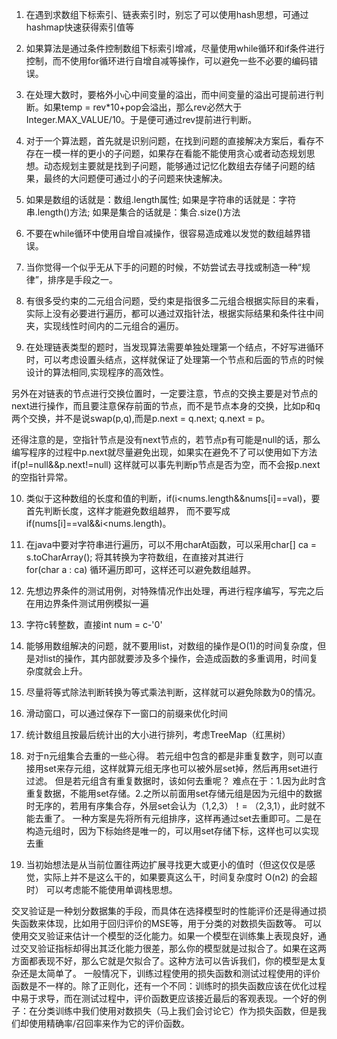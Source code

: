 1. 在遇到求数组下标索引、链表索引时，别忘了可以使用hash思想，可通过hashmap快速获得索引值等

2. 如果算法是通过条件控制数组下标索引增减，尽量使用while循环和if条件进行控制，而不使用for循环进行自增自减等操作，可以避免一些不必要的编码错误。

3. 在处理大数时，要格外小心中间变量的溢出，而中间变量的溢出可提前进行判断。如果temp = rev*10+pop会溢出，那么rev必然大于Integer.MAX_VALUE/10。于是便可通过rev提前进行判断。

4. 对于一个算法题，首先就是识别问题，在找到问题的直接解决方案后，看存不存在一模一样的更小的子问题，如果存在看能不能使用贪心或者动态规划思想。动态规划主要就是找到子问题，能够通过记忆化数组去存储子问题的结果，最终的大问题便可通过小的子问题来快速解决。

5. 如果是数组的话就是：数组.length属性;
   如果是字符串的话就是：字符串.length()方法;
   如果是集合的话就是：集合.size()方法 

6. 不要在while循环中使用自增自减操作，很容易造成难以发觉的数组越界错误。

7. 当你觉得一个似乎无从下手的问题的时候，不妨尝试去寻找或制造一种“规律”，排序是手段之一。

8. 有很多受约束的二元组合问题，受约束是指很多二元组合根据实际目的来看，实际上没有必要进行遍历，都可以通过双指针法，根据实际结果和条件往中间夹，实现线性时间内的二元组合的遍历。

9. 在处理链表类型的题时，当发现算法需要单独处理第一个结点，不好写进循环时，可以考虑设置头结点，这样就保证了处理第一个节点和后面的节点的时候设计的算法相同,实现程序的高效性。

  另外在对链表的节点进行交换位置时，一定要注意，节点的交换主要是对节点的next进行操作，而且要注意保存前面的节点，而不是节点本身的交换，比如p和q两个交换，并不是说swap(p,q),而是p.next = q.next;	q.next = p。

  还得注意的是，空指针节点是没有next节点的，若节点p有可能是null的话，那么编写程序的过程中p.next就尽量避免出现，如果实在避免不了可以使用如下方法		if(p!=null&&p.next!=null)	这样就可以事先判断p节点是否为空，而不会报p.next的空指针异常。

10. 类似于这种数组的长度和值的判断，if(i<nums.length&&nums[i]==val)，要首先判断长度，这样才能避免数组越界，
    而不要写成 if(nums[i]==val&&i<nums.length)。

11. 在java中要对字符串进行遍历，可以不用charAt函数，可以采用char[] ca = s.toCharArray();	将其转换为字符数组，在直接对其进行	
for(char a : ca) 循环遍历即可，这样还可以避免数组越界。

12. 先想边界条件的测试用例，对特殊情况作出处理，再进行程序编写，写完之后在用边界条件测试用例模拟一遍

13. 字符c转整数，直接int num = c-'0'

14. 能够用数组解决的问题，就不要用list，对数组的操作是O(1)的时间复杂度，但是对list的操作，其内部就要涉及多个操作，会造成函数的多重调用，时间复杂度就会上升。

15. 尽量将等式除法判断转换为等式乘法判断，这样就可以避免除数为0的情况。

16. 滑动窗口，可以通过保存下一窗口的前缀来优化时间

17. 统计数组且按最后统计出的大小进行排列，考虑TreeMap（红黑树）

18. 对于n元组集合去重的一些心得。
若元组中包含的都是非重复数字，则可以直接用set来存元组，这样就算元组无序也可以被外层set掉，然后再用set进行过滤。
但是若元组含有重复数据时，该如何去重呢？
难点在于：1.因为此时含重复数据，不能用set存储。2.之所以前面用set存储元组是因为元组中的数据时无序的，若用有序集合存，外层set会认为（1,2,3）！= （2,3,1），此时就不能去重了。
一种方案是先将所有元组排序，这样再通过set去重即可。二是在构造元组时，因为下标始终是唯一的，可以用set存储下标，这样也可以实现去重

19. 当初始想法是从当前位置往两边扩展寻找更大或更小的值时（但这仅仅是感觉，实际上并不是这么干的，如果要真这么干，时间复杂度时 O(n2) 的会超时）
可以考虑能不能使用单调栈思想。


交叉验证是一种划分数据集的手段，而具体在选择模型时的性能评价还是得通过损失函数来体现，比如用于回归评价的MSE等，用于分类的对数损失函数等。
可以使用交叉验证来估计一个模型的泛化能力。如果一个模型在训练集上表现良好，通过交叉验证指标却得出其泛化能力很差，那么你的模型就是过拟合了。如果在这两方面都表现不好，那么它就是欠拟合了。这种方法可以告诉我们，你的模型是太复杂还是太简单了。
一般情况下，训练过程使用的损失函数和测试过程使用的评价函数是不一样的。除了正则化，还有一个不同：训练时的损失函数应该在优化过程中易于求导，而在测试过程中，评价函数更应该接近最后的客观表现。一个好的例子：在分类训练中我们使用对数损失（马上我们会讨论它）作为损失函数，但是我们却使用精确率/召回率来作为它的评价函数。
